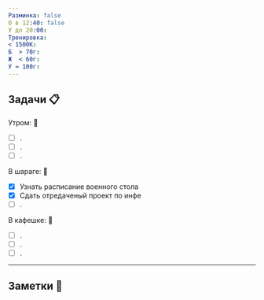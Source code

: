 ```yaml
---
Разминка: false
О в 12:40: false
У до 20:00: 
Тренировка: 
< 1500К: 
Б  > 70г: 
Ж  < 60г: 
У ≈ 100г:
---
```


## Задачи 📋 

Утром: 🌅 
- [ ] .
- [ ] .
- [ ] .

В шараге: 🏢
- [x] Узнать расписание военного стола 
- [x] Сдать отредаченый проект по инфе
- [ ] .

В кафешке: 🍜
- [ ] .
- [ ] .
- [ ] .

---

## Заметки 📝 
